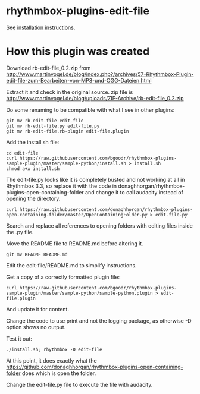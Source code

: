 # rhythmbox-plugins-edit-file

See [installation instructions](edit-file/README.md).

# How this plugin was created

Download rb-edit-file_0.2.zip from http://www.martinvogel.de/blog/index.php?/archives/57-Rhythmbox-Plugin-edit-file-zum-Bearbeiten-von-MP3-und-OGG-Dateien.html

Extract it and check in the original source. zip file is http://www.martinvogel.de/blog/uploads/ZIP-Archive/rb-edit-file_0.2.zip

Do some renaming to be compatible with what I see in other plugins:

    git mv rb-edit-file edit-file
    git mv rb-edit-file.py edit-file.py
    git mv rb-edit-file.rb-plugin edit-file.plugin

Add the install.sh file:

    cd edit-file
    curl https://raw.githubusercontent.com/bgoodr/rhythmbox-plugins-sample-plugin/master/sample-python/install.sh > install.sh
    chmod a+x install.sh

The edit-file.py looks like it is completely busted and not working at
all in Rhythmbox 3.3, so replace it with the code in
donaghhorgan/rhythmbox-plugins-open-containing-folder and change it to
call audacity instead of opening the directory. 

    curl https://raw.githubusercontent.com/donaghhorgan/rhythmbox-plugins-open-containing-folder/master/OpenContainingFolder.py > edit-file.py

Search and replace all references to opening folders with editing files inside the .py file.

Move the README file to README.md before altering it.

    git mv README README.md
    
Edit the edit-file/README.md to simplify instructions.

Get a copy of a correctly formatted plugin file:

    curl https://raw.githubusercontent.com/bgoodr/rhythmbox-plugins-sample-plugin/master/sample-python/sample-python.plugin > edit-file.plugin

And update it for content.

Change the code to use print and not the logging package, as otherwise -D option shows no output.

Test it out:

    ./install.sh; rhythmbox -D edit-file

At this point, it does exactly what the https://github.com/donaghhorgan/rhythmbox-plugins-open-containing-folder does which is open the folder.

Change the edit-file.py file to execute the file with audacity.
